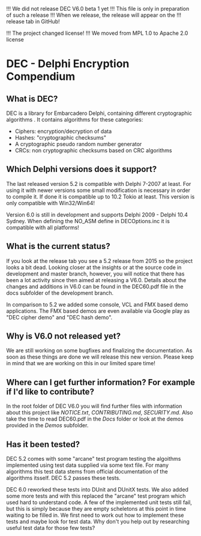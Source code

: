 !!! We did not release DEC V6.0 beta 1 yet
!!! This file is only in preparation of such a release
!!! When we release, the release will appear on the
!!! release tab in GitHub!

!!! The project changed license!
!!! We moved from MPL 1.0 to Apache 2.0 license

# DEC - Delphi Encryption Compendium

## What is DEC?
DEC is a library for Embarcadero Delphi, containing different cryptographic algorithms .
It contains algorithms for these categories:

* Ciphers: encryption/decryption of data
* Hashes: "cryptographic checksums"
* A cryptographic pseudo random number generator
* CRCs: non cryptographic checksums based on CRC algorithms

## Which Delphi versions does it support?
The last released version 5.2 is compatible with Delphi 7-2007 at least.
For using it with newer versions some small modification is necessary in order 
to compile it. If done it is compatible up to 10.2 Tokio at least.
This version is only compatible with Win32/Win64!

Version 6.0 is still in development and supports Delphi 2009 - Delphi 10.4 Sydney. 
When defining the NO_ASM define in DECOptions.inc it is compatible with all platforms!

## What is the current status?
If you look at the release tab you see a 5.2 release from 2015 so
the project looks a bit dead. Looking closer at the insights
or at the source code in development and master branch, however, you will notice 
that there has been a lot activity since then aimed at releasing a V6.0. 
Details about the changes and additions in V6.0 can be found in the DEC60.pdf 
file in the docs subfolder of the development branch.

In comparison to 5.2 we added some console, VCL and FMX based demo applications.
The FMX based demos are even available via Google play as "DEC cipher demo" and
"DEC hash demo".

## Why is V6.0 not released yet?
We are still working on some bugfixes and finalizing the documentation.
As soon as these things are done we will release this new version. Please
keep in mind that we are working on this in our limited spare time!

## Where can I get further information? For example if I'd like to contribute?
In the root folder of DEC V6.0 you will find further files with information about 
this project like *NOTICE.txt*, *CONTRIBUTING.md*, *SECURITY.md*.
Also take the time to read DEC60.pdf in the *Docs* folder or look at the demos 
provided in the *Demos* subfolder.

## Has it been tested?
DEC 5.2 comes with some "arcane" test program testing the algoithms implemented
using test data supplied via some text file. For many algorithms this test data
stems from official documentation of the algorithms itsself. DEC 5.2 passes these 
tests.

DEC 6.0 reworked these tests into DUnit and DUnitX tests. We also added some more 
tests and with this replaced the "arcane" test program which used hard to understand 
code. A few of the implemented unit tests still fail, but this is simply because
they are empty scheletons at this point in time waiting to be filled in. We first 
need to work out how to implement these tests and maybe look for test data.
Why don't you help out by researching useful test data for those few tests?
